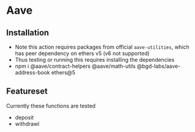 # Aave

## Installation
- Note this action requires packages from official `aave-utilities`, which has peer dependency on ethers v5 (v6 not supported)
- Thus testing or running this requires installing the dependencies 
- npm i @aave/contract-helpers @aave/math-utils @bgd-labs/aave-address-book ethers@5 


## Featureset
Currently these functions are tested
- deposit
- withdrawl

